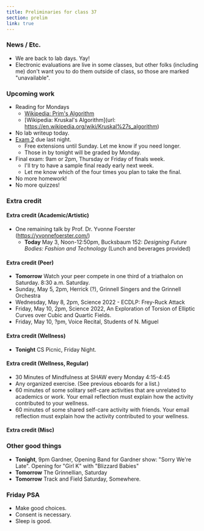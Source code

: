 ```yaml
---
title: Preliminaries for class 37
section: prelim
link: true
---
```

### News / Etc.

* We are back to lab days.  Yay!
* Electronic evaluations are live in some classes, but other folks
  (including me) don't want you to do them outside of class, so those
  are marked "unavailable".

### Upcoming work

* Reading for Mondays
    * [Wikipedia: Prim's Algorithm](https://en.wikipedia.org/wiki/Prim%27s_algorithm)
    * [Wikipedia: Kruskal's Algorithm](url: https://en.wikipedia.org/wiki/Kruskal%27s_algorithm)
* No lab writeup today.
* [Exam 2](../exams/exam02) due last night. 
    * Free extensions until Sunday.  Let me know if you need longer.
    * Those in by tonight will be graded by Monday.
* Final exam: 9am or 2pm, Thursday or Friday of finals week.
    * I'll try to have a sample final ready early next week.
    * Let me know which of the four times you plan to take the final.
* No more homework!
* No more quizzes!

### Extra credit

#### Extra credit (Academic/Artistic)

* One remaining talk by Prof. Dr. Yvonne Foerster (<https://yvonnefoerster.com/>)
    * **Today** May 3, Noon-12:50pm, Bucksbaum 152: _Designing Future Bodies: Fashion and Technology_ (Lunch and beverages provided)

#### Extra credit (Peer)

* **Tomorrow** Watch your peer compete in one third of a triathalon on Saturday.
  8:30 a.m. Saturday.
* Sunday, May 5, 2pm, Herrick (?),
  Grinnell Singers and the Grinnell Orchestra
* Wednesday, May 8, 2pm, 
  Science 2022 - ECDLP: Frey-Ruck Attack
* Friday, May 10, 2pm, Science 2022,
  An Exploration of Torsion of Elliptic Curves over Cubic and Quartic Fields.
* Friday, May 10, ?pm, Voice Recital, Students of N. Miguel

#### Extra credit (Wellness)

* **Tonight** CS Picnic, Friday Night.

#### Extra credit (Wellness, Regular)

* 30 Minutes of Mindfulness at SHAW every Monday 4:15-4:45
* Any organized exercise.  (See previous eboards for a list.)
* 60 minutes of some solitary self-care activities that are unrelated to 
  academics or work.  Your email reflection must explain how
  the activity contributed to your wellness.
* 60 minutes of some shared self-care activity with friends.  Your email 
  reflection must explain how the activity contributed to your wellness.

#### Extra credit (Misc)

### Other good things

* **Tonight**, 9pm Gardner, Opening Band for Gardner show: "Sorry We're Late".
  Opening for "Girl K" with "Blizzard Babies"
* **Tomorrow** The Grinnellian, Saturday
* **Tomorrow** Track and Field Saturday, Somewhere.

### Friday PSA

* Make good choices.
* Consent is necessary.
* Sleep is good.

